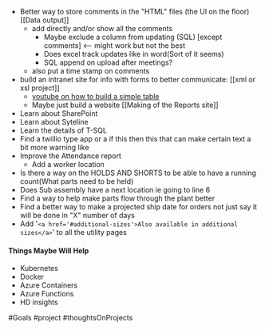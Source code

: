+ Better way to store comments in the "HTML" files (the UI on the floor)[[Data  output]]
	+ add directly and/or show all the comments
		+ Maybe exclude a column from updating (SQL) \[except comments] <-- might work but not the best
		+ Does excel track updates like in word(Sort of it seems)
		+ SQL append on upload after meetings?
	+ also put a time stamp on comments
+ build an intranet site for info with forms to better communicate:  [[xml or xsl project]] 
	+ [youtube on how to build a simple table](https://www.youtube.com/watch?v=kJXLnTiqItE)
	+ Maybe just build a website [[Making of the Reports site]]
+ Learn about SharePoint
+ Learn about Syteline 
+ Learn the details of T-SQL
+ Find a twillio type app or a if this then this that can make certain text a bit more warning like 
+ Improve the Attendance report
	+ Add a worker location
+ Is there a way on the HOLDS AND SHORTS to be able to have a running count(What parts need to be held)
+ Does Sub assembly have a next location ie going to line 6
+ Find a way to help make parts flow through the plant better
+ Find a better way to make a projected ship date for orders not just say it will be done in "X" number of days
+ Add '``<a href='#additional-sizes'>Also available in additional sizes</a>``' to all the utility pages

#### Things Maybe Will Help
+ Kubernetes 
+ Docker
+ Azure Containers
+ Azure Functions
+ HD insights

#Goals #project #thoughtsOnProjects

